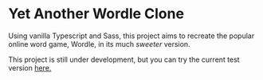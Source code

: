 # Yet Another Wordle Clone

Using vanilla Typescript and Sass, this project aims to recreate the popular online word game, Wordle, in its much _sweeter_ version.

This project is still under development, but you can try the current test version [here.](https://yet-another-wordle-clone.web.app)
